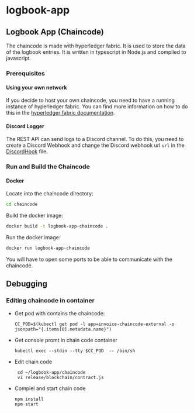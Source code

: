 # logbook-app

## Logbook App (Chaincode)
The chaincode is made with hyperledger fabric. It is used to store the data of the logbook entries. It is written in typescript in Node.js and compiled to javascript.

### Prerequisites
#### Using your own network
If you decide to host your own chaincode, you need to have a running instance of hyperledger fabric. You can find more information on how to do this in the [hyperledger fabric documentation](https://hyperledger-fabric.readthedocs.io/en/release-2.2/).

#### Discord Logger
The REST API can send logs to a Discord channel. To do this, you need to create a Discord Webhook and change the Discord webhook url `url` in the [DiscordHook](source/logger/discord.ts) file.

### Run and Build the Chaincode
#### Docker
Locate into the chaincode directory:
```bash
cd chaincode
```

Build the docker image:
```bash
docker build -t logbook-app-chaincode .
```

Run the docker image:
```bash
docker run logbook-app-chaincode
```

You will have to open some ports to be able to communicate with the chaincode.

## Debugging

### Editing chaincode in container
* Get pod with contains the chaincode:  
  ```
  CC_POD=$(kubectl get pod -l app=invoice-chaincode-external -o jsonpath="{.items[0].metadata.name}")
  ```
* Get console promt in chain code container  
  ```
  kubectl exec --stdin --tty $CC_POD  -- /bin/sh
  ```
* Edit chain code
  ```
   cd ~/logbook-app/chaincode
   vi release/blockchain/contract.js
  ```
* Compiel and start chain code  
   ```
   npm install
   npm start
  ```
